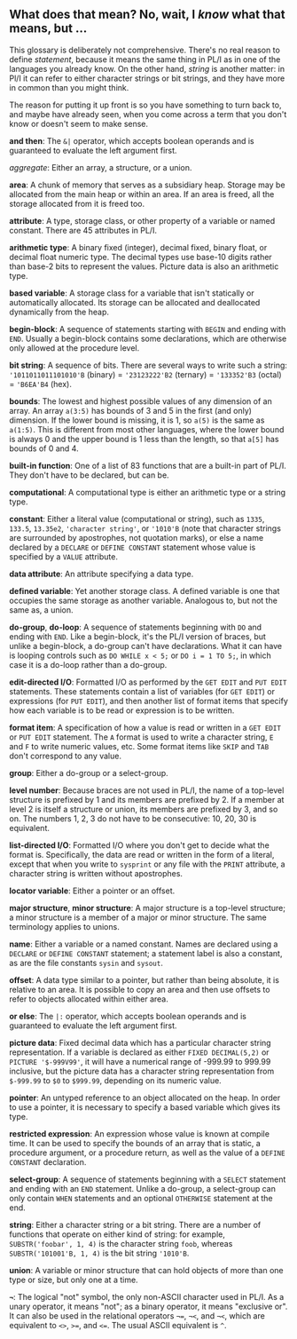 ## What does that mean?  No, wait, I _know_ what that means, but ...

This glossary is deliberately not comprehensive.  There's no real
reason to define *statement*, because it means the same thing
in PL/I as in one of the languages you already know.  On the
other hand, *string* is another matter: in Pl/I it can refer
to either character strings or bit strings, and they have
more in common than you might think.

The reason for putting it up front is so you have something
to turn back to, and maybe have already seen, when you come
across a term that you don't know or doesn't seem to make sense.

**and then**: The `&|` operator, which accepts boolean operands
and is guaranteed to evaluate the left argument first.

*aggregate*: Either an array, a structure, or a union.

**area**: A chunk of memory that serves as a subsidiary heap.
Storage may be allocated from the main heap or within an area.
If an area is freed, all the storage allocated from it is freed too.

**attribute**: A type, storage class, or other property of a
variable or named constant.  There are 45 attributes in PL/I.

**arithmetic type**: A binary fixed (integer), decimal fixed,
binary float, or decimal float numeric type.  The decimal
types use base-10 digits rather than base-2 bits to represent
the values.  Picture data is also an arithmetic type.

**based variable**: A storage class for a variable that isn't
statically or automatically allocated.  Its storage can be
allocated and deallocated dynamically from the heap.

**begin-block**: A sequence of statements starting with `BEGIN`
and ending with `END`.  Usually a begin-block contains some
declarations, which are otherwise only allowed at the
procedure level.

**bit string**: A sequence of bits.  There are several ways to
write such a string: `'1011011011101010'B` (binary) =
`'23123222'B2` (ternary) = `'133352'B3` (octal) = `'B6EA'B4` (hex).

**bounds**: The lowest and highest possible values of any dimension
of an array.  An array `a(3:5)` has bounds of 3 and 5 in the first
(and only) dimension.  If the lower bound is missing, it is 1,
so `a(5)` is the same as `a(1:5)`.  This is different from most
other languages, where the lower bound is always 0 and the upper bound
is 1 less than the length, so that `a[5]` has bounds of 0 and 4.

**built-in function**:  One of a list of 83 functions that are a
built-in part of PL/I.  They don't have to be declared, but can be.

**computational**:  A computational type is either an arithmetic type
or a string type.

**constant**: Either a literal value (computational or string),
such as `1335`, `133.5`, `13.35e2`, `'character string'`, or `'1010'B`
(note that character strings are surrounded by apostrophes, not
quotation marks),
or else a name declared by a `DECLARE` or `DEFINE CONSTANT` statement
whose value is specified by a `VALUE` attribute.

**data attribute**: An attribute specifying a data type.

**defined variable**: Yet another storage class.  A defined
variable is one that occupies the same storage as another
variable.  Analogous to, but not the same as, a union.

**do-group**, **do-loop**: A sequence of statements beginning
with `DO` and ending with `END`.  Like a begin-block,
it's the PL/I version of braces, but unlike a begin-block,
a do-group can't have declarations.  What it can have
is looping controls such as `DO WHILE x < 5;` or
`DO i = 1 TO 5;`, in which case it is a do-loop rather
than a do-group.


**edit-directed I/O**: Formatted I/O as performed by the
`GET EDIT` and `PUT EDIT` statements.  These statements
contain a list of variables (for `GET EDIT`) or
expressions (for `PUT EDIT`), and then another list of
format items that specify how each variable is to be
read or expression is to be written.

**format item**: A specification of how a value is read or
written in a `GET EDIT` or `PUT EDIT` statement.  The
`A` format is used to write a character string, `E` and `F`
to write numeric values, etc.  Some format items like
`SKIP` and `TAB` don't correspond to any value.

**group**: Either a do-group or a select-group.

**level number**:  Because braces are not used in PL/I,
the name of a top-level structure is prefixed by 1
and its members are prefixed by 2.  If a member at
level 2 is itself a structure or union, its members are prefixed
by 3, and so on.  The numbers 1, 2, 3 do not have to be
consecutive: 10, 20, 30 is equivalent.

**list-directed I/O**: Formatted I/O where you don't get
to decide what the format is.  Specifically, the data
are read or written in the form of a literal, except that
when you write to `sysprint` or any file with the `PRINT`
attribute, a character string is written
without apostrophes.

**locator variable**:  Either a pointer or an offset.

**major structure**, **minor structure**:
A major structure is a top-level structure; a minor
structure is a member of a major or minor structure.
The same terminology applies to unions.

**name**:  Either a variable or a named constant.
Names are declared using a `DECLARE` or `DEFINE CONSTANT`
statement; a statement label is also a constant,
as are the file constants `sysin` and `sysout`.

**offset**:  A data type similar to a pointer,
but rather than being absolute, it is relative to an area.
It is possible to copy an area and then use offsets to
refer to objects allocated within either area.

**or else**: The `|:` operator, which accepts boolean operands
and is guaranteed to evaluate the left argument first.

**picture data**:  Fixed decimal data which has a
particular character string representation.
If a variable is declared as either
`FIXED DECIMAL(5,2)` or `PICTURE '$-999V99'`,
it will have a numerical range of -999.99 to 999.99 inclusive,
but the picture data has a character string
representation from `$-999.99` to `$0` to `$999.99`,
depending on its numeric value.

**pointer**:  An untyped reference to an object allocated
on the heap.  In order to use a pointer, it is necessary
to specify a based variable which gives its type.

**restricted expression**:  An expression whose value is
known at compile time.  It can be used to specify the
bounds of an array that is static, a procedure argument,
or a procedure return, as well as the value of a `DEFINE
CONSTANT` declaration.

**select-group**:  A sequence of statements beginning with a 
`SELECT` statement and ending with an `END` statement.
Unlike a do-group, a select-group can only contain `WHEN`
statements and an optional `OTHERWISE` statement at the end.

**string**:  Either a character string or a bit string.
There are a number of functions that operate on either kind
of string: for example, `SUBSTR('foobar', 1, 4)` is the
character string `foob`, whereas `SUBSTR('101001'B, 1, 4)`
is the bit string `'1010'B`.

**union**: A variable or minor structure that can hold
objects of more than one type or size, but only one
at a time.

**`¬`**: The logical "not" symbol, the only non-ASCII character
used in PL/I.  As a unary operator, it means "not"; as a binary
operator, it means "exclusive or".  It can also be used in
the relational operators `¬=`, `¬<`, and `¬<`, which are equivalent
to `<>`, `>=`, and `<=`.  The usual ASCII equivalent is `^`.

